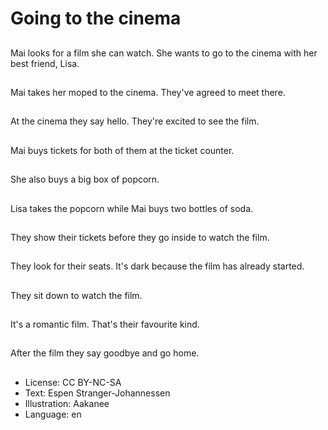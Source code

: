 # Going to the cinema

##
Mai looks for a film she can watch. She wants to go to the cinema with her best friend, Lisa.

##
Mai takes her moped to the cinema. They've agreed to meet there.

##
At the cinema they say hello. They're excited to see the film.

##
Mai buys tickets for both of them at the ticket counter.

##
She also buys a big box of popcorn.

##
Lisa takes the popcorn while Mai buys two bottles of soda.

##
They show their tickets before they go inside to watch the film.

##
They look for their seats. It's dark because the film has already started.

##
They sit down to watch the film.

##
It's a romantic film. That's their favourite kind.

##
After the film they say goodbye and go home.

##
* License: CC BY-NC-SA
* Text: Espen Stranger-Johannessen
* Illustration: Aakanee
* Language: en
